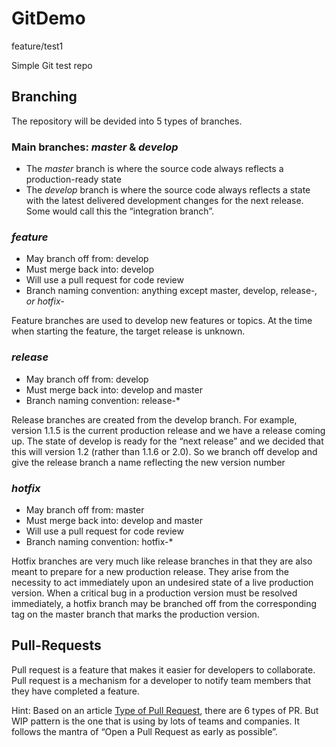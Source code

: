 # GitDemo

feature/test1

Simple Git test repo

## Branching

The repository will be devided into 5 types of branches.

### Main branches: _master_ & _develop_
- The _master_ branch is where the source code always reflects a production-ready state
- The _develop_ branch is where the source code always reflects a state with the latest delivered development changes for the next release. Some would call this the “integration branch”.

### _feature_
- May branch off from: develop
- Must merge back into: develop
- Will use a pull request for code review
- Branch naming convention: anything except master, develop, release-*, or hotfix-*

Feature branches are used to develop new features or topics. At the time when starting the feature, the target release is unknown.

### _release_
- May branch off from: develop
- Must merge back into: develop and master
- Branch naming convention: release-*

Release branches are created from the develop branch. For example, version 1.1.5 is the current production release and we have a release coming up. The state of develop is ready for the “next release” and we decided that this will version 1.2 (rather than 1.1.6 or 2.0). So we branch off develop and give the release branch a name reflecting the new version number

### _hotfix_
- May branch off from: master
- Must merge back into: develop and master
- Will use a pull request for code review
- Branch naming convention: hotfix-*

Hotfix branches are very much like release branches in that they are also meant to prepare for a new production release. They arise from the necessity to act immediately upon an undesired state of a live production version. When a critical bug in a production version must be resolved immediately, a hotfix branch may be branched off from the corresponding tag on the master branch that marks the production version.

## Pull-Requests
Pull request is a feature that makes it easier for developers to collaborate. Pull request is a mechanism for a developer to notify team members that they have completed a feature.

Hint: Based on an article [Type of Pull Request](http://ben.balter.com/2015/12/08/types-of-pull-requests/), there are 6 types of PR. But WIP pattern is the one that is using by lots of teams and companies. It follows the mantra of “Open a Pull Request as early as possible”.

